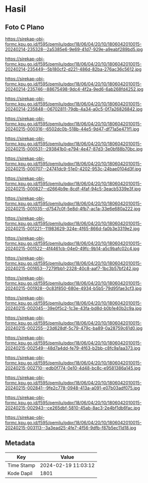 # Hasil

## Foto C Plano

https://sirekap-obj-formc.kpu.go.id/f595/pemilu/pdpr/18/06/04/20/10/1806042010015-20240214-235328--2a5385e6-9e69-41d7-929e-a9eabf289bd5.jpg

https://sirekap-obj-formc.kpu.go.id/f595/pemilu/pdpr/18/06/04/20/10/1806042010015-20240214-235449--5b180cf2-d221-486d-82ba-276ac36c5612.jpg

https://sirekap-obj-formc.kpu.go.id/f595/pemilu/pdpr/18/06/04/20/10/1806042010015-20240214-235746--88675498-9dc4-4f2a-9ed6-6ab268fd4252.jpg

https://sirekap-obj-formc.kpu.go.id/f595/pemilu/pdpr/18/06/04/20/10/1806042010015-20240214-235848--06702811-79db-4a34-a0c5-0f7a26826842.jpg

https://sirekap-obj-formc.kpu.go.id/f595/pemilu/pdpr/18/06/04/20/10/1806042010015-20240215-000316--6502dc0b-518b-44e5-9d47-df71a5e471f1.jpg

https://sirekap-obj-formc.kpu.go.id/f595/pemilu/pdpr/18/06/04/20/10/1806042010015-20240215-000531--293841b0-e794-4e47-87d3-3e0bf88b70bc.jpg

https://sirekap-obj-formc.kpu.go.id/f595/pemilu/pdpr/18/06/04/20/10/1806042010015-20240215-000707--24741dc9-51e0-4202-953c-24bae0104d3f.jpg

https://sirekap-obj-formc.kpu.go.id/f595/pemilu/pdpr/18/06/04/20/10/1806042010015-20240215-000827--d2664b9e-8cdf-4faf-94c5-3eacb5339e3f.jpg

https://sirekap-obj-formc.kpu.go.id/f595/pemilu/pdpr/18/06/04/20/10/1806042010015-20240215-001035--d7547c0f-5e8d-4fb7-ac1a-33e6e680a222.jpg

https://sirekap-obj-formc.kpu.go.id/f595/pemilu/pdpr/18/06/04/20/10/1806042010015-20240215-001221--11983629-324e-4f65-866d-fa0b3e3319e2.jpg

https://sirekap-obj-formc.kpu.go.id/f595/pemilu/pdpr/18/06/04/20/10/1806042010015-20240215-001522--4f4461cb-04e0-49fc-9b14-a5c9bafc02c4.jpg

https://sirekap-obj-formc.kpu.go.id/f595/pemilu/pdpr/18/06/04/20/10/1806042010015-20240215-001653--7279fbb1-2328-40c8-aaf7-1bc3b57bf242.jpg

https://sirekap-obj-formc.kpu.go.id/f595/pemilu/pdpr/18/06/04/20/10/1806042010015-20240215-001928--0c83f850-680e-4934-b5b5-79d95fae3cf3.jpg

https://sirekap-obj-formc.kpu.go.id/f595/pemilu/pdpr/18/06/04/20/10/1806042010015-20240215-002045--39e0f5c2-1c3e-43fa-bd8d-b0b1e40b2c9a.jpg

https://sirekap-obj-formc.kpu.go.id/f595/pemilu/pdpr/18/06/04/20/10/1806042010015-20240215-002255--23d628df-5c79-479c-ba89-0a28759c61d0.jpg

https://sirekap-obj-formc.kpu.go.id/f595/pemilu/pdpr/18/06/04/20/10/1806042010015-20240215-002549--48d7a4dd-fe79-4f63-b2bb-c8fc9a1aa373.jpg

https://sirekap-obj-formc.kpu.go.id/f595/pemilu/pdpr/18/06/04/20/10/1806042010015-20240215-002710--edb0f774-0e10-4d48-bc8c-e9581386a145.jpg

https://sirekap-obj-formc.kpu.go.id/f595/pemilu/pdpr/18/06/04/20/10/1806042010015-20240215-002841--9fe2c778-0948-413a-a091-e07b03adf075.jpg

https://sirekap-obj-formc.kpu.go.id/f595/pemilu/pdpr/18/06/04/20/10/1806042010015-20240215-002943--ce265dbf-5810-45ab-8ac3-2e4bf1db6fac.jpg

https://sirekap-obj-formc.kpu.go.id/f595/pemilu/pdpr/18/06/04/20/10/1806042010015-20240215-003113--3a3ead25-4fe7-4f56-9dfb-f87b5ec11d18.jpg


## Metadata

| Key        | Value               |
| ---------- | ------------------- |
| Time Stamp | 2024-02-19 11:03:12 |
| Kode Dapil | 1801                |



